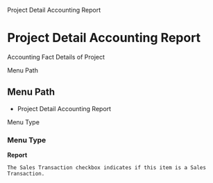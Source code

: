 
Project Detail Accounting Report
# Project Detail Accounting Report


Accounting Fact Details of Project

Menu Path
## Menu Path



- Project Detail Accounting Report

Menu Type
### Menu Type

**Report**

```
The Sales Transaction checkbox indicates if this item is a Sales Transaction.
```
